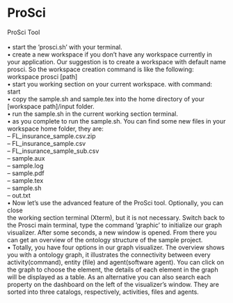 # ProSci
ProSci Tool<br/>
<br/>
• start the ’prosci.sh’ with your terminal.<br/>
• create a new workspace if you don’t have any workspace currently in your application.
Our suggestion is to create a workspace with default name prosci. So the workspace
creation command is like the following: workspace prosci [path]<br/>
• start you working section on your current workspace. with command: start<br/>
• copy the sample.sh and sample.tex into the home directory of your [workspace
path]/input folder.<br/>
• run the sample.sh in the current working section terminal.<br/>
• as you complete to run the sample.sh. You can find some new files in your workspace
home folder, they are:<br/>
– FL_insurance_sample.csv.zip<br/>
– FL_insurance_sample.csv<br/>
– FL_insurance_sample_sub.csv<br/>
– sample.aux<br/>
– sample.log<br/>
– sample.pdf<br/>
– sample.tex<br/>
– sample.sh<br/>
– out.txt<br/>
• Now let’s use the advanced feature of the ProSci tool. Optionally, you can close<br/>
the working section terminal (Xterm), but it is not necessary. Switch back to the
Prosci main terminal, type the command ’graphic’ to initialize our graph visualizer.
After some seconds, a new window is opened. From there you can get an overview
of the ontology structure of the sample project.<br/>
• Totally, you have four options in our graph visualizer. The overview shows you with
a ontology graph, it illustrates the connectivity between every activity(command),
entity (file) and agent(software agent). You can click on the graph to choose the
element, the details of each element in the graph will be displayed as a table. As
an alternative you can also search each property on the dashboard on the left of
the visualizer’s window. They are sorted into three catalogs, respectively, activities,
files and agents.<br/>
